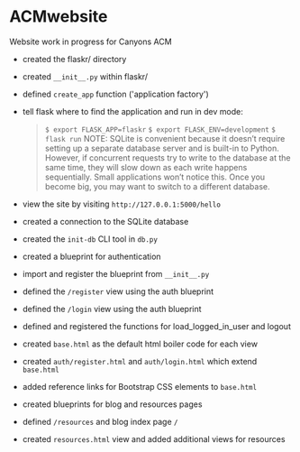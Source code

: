 # ACMwebsite
Website work in progress for Canyons ACM

* created the flaskr/ directory
* created  `__init__.py` within flaskr/
* defined  `create_app` function ('application factory')
* tell flask where to find the application and run in dev mode:
  > `$ export FLASK_APP=flaskr`
  > `$ export FLASK_ENV=development`
  > `$ flask run`
NOTE: SQLite is convenient because it doesn’t require setting up a separate database server and is built-in to Python. However, if concurrent requests try to write to the database at the same time, they will slow down as each write happens sequentially. Small applications won’t notice this. Once you become big, you may want to switch to a different database.

* view the site by visiting `http://127.0.0.1:5000/hello`
* created a connection to the SQLite database
* created the `init-db` CLI tool in `db.py`
* created a blueprint for authentication
* import and register the blueprint from `__init__.py`
* defined the `/register` view using the auth blueprint
* defined the `/login` view using the auth blueprint
* defined and registered the functions for load_logged_in_user and logout
* created `base.html` as the default html boiler code for each view
* created `auth/register.html` and `auth/login.html` which extend `base.html`
* added reference links for Bootstrap CSS elements to `base.html`
* created blueprints for blog and resources pages
* defined `/resources` and blog index page `/`
* created `resources.html` view and added additional views for resources
